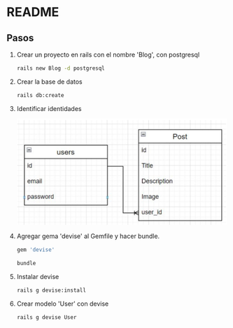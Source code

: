 # README

## Pasos

1. Crear un proyecto en rails con el nombre 'Blog', con postgresql

    ```bash
    rails new Blog -d postgresql
    ```

2. Crear la base de datos

    ```bash
    rails db:create
    ```

3. Identificar identidades

    ![Alt text](image.png)

4. Agregar gema 'devise' al Gemfile y hacer bundle.

    ```ruby
    gem 'devise'
    ```

    ```bash
    bundle
    ```

5. Instalar devise

    ```bash
    rails g devise:install
    ```

6. Crear modelo 'User' con devise

    ```bash
    rails g devise User
    ```

